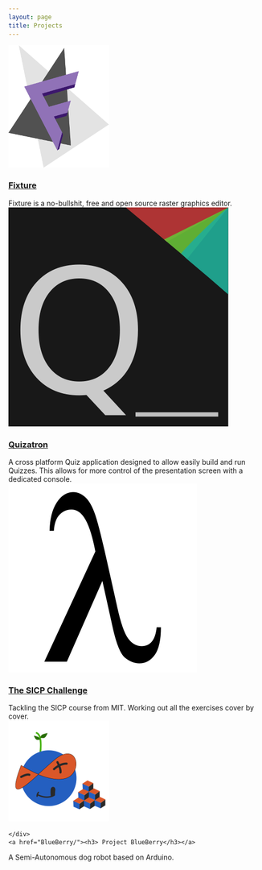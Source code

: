 ```yaml
---
layout: page
title: Projects
---
```



<div class="project-box"> 
  <div class="project-header">
    <div class="img-container">
      <img class="project-img" src="/assets/fixture.png">
    </div>
    <a href="https://github.com/eyeon/Fixture"><h3> Fixture</h3></a>
  </div>
  <div class="project-description">
Fixture is a no-bullshit, free and open source raster graphics editor.
  </div>
</div>

<div class="project-box blue"> 
  <div class="project-header">
    <div class="img-container">
      <img class="project-img" src="/assets/quizatron.png">
    </div>
    <a href="https://github.com/2DSharp/Quizatron"><h3>Quizatron</h3></a>
  </div>
  <div class="project-description">
  A cross platform Quiz application designed to allow easily build and run Quizzes. This allows for more control of the presentation screen with a dedicated console.
</div>
</div>

<div class="project-box red"> 
  <div class="project-header">
    <div class="img-container">
      <img class="project-img" src="/assets/lambda.png">
    </div>
    <a href="SICP/"><h3> The SICP Challenge</h3></a>
  </div>
  <div class="project-description">
    Tackling the SICP course from MIT. Working out all the exercises cover by cover.
  </div>
</div>

<div class="project-box"> 
  <div class="project-header">
    <div class="img-container">
      <img class="project-img" src="/assets/BlueBerryMinimal.png">
   
    </div>
    <a href="BlueBerry/"><h3> Project BlueBerry</h3></a>
  </div>
  <div class="project-description">
  A Semi-Autonomous dog robot based on Arduino.
  </div>
</div>

